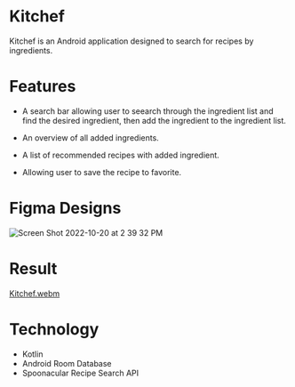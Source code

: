 # Kitchef

Kitchef is an Android application designed to search for recipes by ingredients. 

# Features

* A search bar allowing user to seearch through the ingredient list and find the desired ingredient,
then add the ingredient to the ingredient list.

* An overview of all added ingredients.

* A list of recommended recipes with added ingredient.

* Allowing user to save the recipe to favorite.

# Figma Designs
![Screen Shot 2022-10-20 at 2 39 32 PM](https://user-images.githubusercontent.com/73407491/197031118-4e50244d-3501-4506-9528-f366adce9716.png)

# Result
[Kitchef.webm](https://github.com/user-attachments/assets/24e1851a-0727-466f-9c50-1f911ea8333c)

# Technology 
* Kotlin
* Android Room Database
* Spoonacular Recipe Search API
